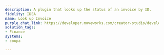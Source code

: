 ```yaml
---
description: A plugin that looks up the status of an invoice by ID.
fidelity: IDEA
name: Look up Invoice
purple_chat_link: https://developer.moveworks.com/creator-studio/developer-tools/purple-chat?purple_chat_v1=%7B%22settings%22%3A%7B%22colorStyle%22%3A%22LIGHT%22%2C%22startTime%22%3A%2211%3A43+AM%22%2C%22defaultPerson%22%3A%22GWEN%22%2C%22editable%22%3Atrue%7D%2C%22messages%22%3A%5B%7B%22from%22%3A%22USER%22%2C%22text%22%3A%22%3Cp%3ECan+you+help+me+lookup+an+invoice%3F+The+invoice+number+is+4567.%3C%2Fp%3E%22%7D%2C%7B%22from%22%3A%22ANNOTATION%22%2C%22text%22%3A%22%3Cp%3E%E2%9C%85+Working+on+%3Cb%3ELook+Up+Invoice%3C%2Fb%3E%3Cbr%3E%E2%8F%B3+Calling+Plugin+%3Cb%3EInvoice+Retrieval%3C%2Fb%3E%3C%2Fp%3E%22%7D%2C%7B%22from%22%3A%22BOT%22%2C%22text%22%3A%22I+found+the+details+for+invoice+number+4567.+Here+they+are%3A+%3Cbr%3E%3Cb%3EVendor%3A%3C%2Fb%3E+Office+Tech+Supplies%3Cbr%3E%3Cb%3EDate+Issued%3A%3C%2Fb%3E+2023-08-15%3Cbr%3E%3Cb%3EAmount%3A%3C%2Fb%3E+%241200%3Cbr%3E%3Cb%3EStatus%3A%3C%2Fb%3E+Approved%3Cbr%3E+Is+there+anything+else+you%27d+like+to+know+or+do+with+this+invoice%3F%22%7D%5D%7D
solution_tags:
- Finance
systems:
- coupa

---
```

